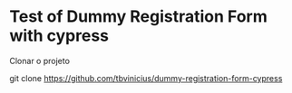 # Test of Dummy Registration Form with cypress

Clonar o projeto 

git clone https://github.com/tbvinicius/dummy-registration-form-cypress
 
 
